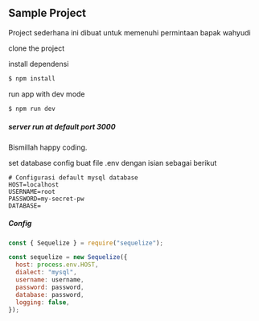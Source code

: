 ## Sample Project

Project sederhana ini dibuat untuk memenuhi permintaan bapak wahyudi

clone the project

install dependensi
```bash
$ npm install
```

run app with dev mode
```bash
$ npm run dev
```

##### server run at default port 3000

Bismillah happy coding.

set database config
buat file .env dengan isian sebagai berikut
```dosini
# Configurasi default mysql database
HOST=localhost
USERNAME=root
PASSWORD=my-secret-pw
DATABASE=
```

##### Config
```js
const { Sequelize } = require("sequelize");

const sequelize = new Sequelize({
  host: process.env.HOST,
  dialect: "mysql",
  username: username,
  password: password,
  database: password,
  logging: false,
});
```